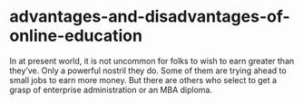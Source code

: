 # advantages-and-disadvantages-of-online-education
In at present world, it is not uncommon for folks to wish to earn greater than they’ve. Only a powerful nostril they do. Some of them are trying ahead to small jobs to earn more money. But there are others who select to get a grasp of enterprise administration or an MBA diploma.
